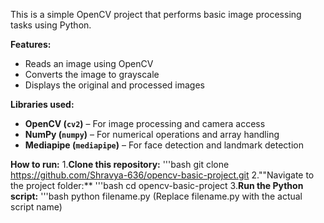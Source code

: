 This is a simple OpenCV project that performs basic image processing tasks using Python.  

**Features:**
- Reads an image using OpenCV  
- Converts the image to grayscale  
- Displays the original and processed images
  
**Libraries used:** 
- **OpenCV (`cv2`)** – For image processing and camera access  
- **NumPy (`numpy`)** – For numerical operations and array handling  
- **Mediapipe (`mediapipe`)** – For face detection and landmark detection  


**How to run:**
1.**Clone this repository:**
'''bash
  git clone https://github.com/Shravya-636/opencv-basic-project.git
2.""Navigate to the project folder:**
'''bash
  cd opencv-basic-project
3.**Run the Python script:**
'''bash
  python filename.py
  (Replace filename.py with the actual script name)

  
